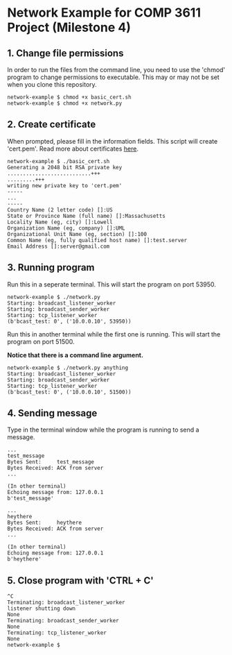 # Network Example for COMP 3611 Project (Milestone 4)

## 1. Change file permissions

In order to run the files from the command line, you need to use the 'chmod' program to change permissions to executable. This may or may not be set when you clone this repository.

```
network-example $ chmod +x basic_cert.sh 
network-example $ chmod +x network.py 
```

## 2. Create certificate

When prompted, please fill in the information fields. This script will create 'cert.pem'. Read more about certificates [here](https://www.sslshopper.com/article-most-common-openssl-commands.html).

```
network-example $ ./basic_cert.sh
Generating a 2048 bit RSA private key
...........................+++
.........+++
writing new private key to 'cert.pem'
-----
...
-----
Country Name (2 letter code) []:US
State or Province Name (full name) []:Massachusetts
Locality Name (eg, city) []:Lowell
Organization Name (eg, company) []:UML
Organizational Unit Name (eg, section) []:100
Common Name (eg, fully qualified host name) []:test.server
Email Address []:server@gmail.com
```

## 3. Running program

Run this in a seperate terminal. This will start the program on port 53950.

```
network-example $ ./network.py
Starting: broadcast_listener_worker
Starting: broadcast_sender_worker
Starting: tcp_listener_worker
(b'bcast_test: 0', ('10.0.0.10', 53950))
```

Run this in another terminal while the first one is running. This will start the program on port 51500.

**Notice that there is a command line argument.**

```
network-example $ ./network.py anything
Starting: broadcast_listener_worker
Starting: broadcast_sender_worker
Starting: tcp_listener_worker
(b'bcast_test: 0', ('10.0.0.10', 51500))
```

## 4. Sending message

Type in the terminal window while the program is running to send a message.

```
...
test_message
Bytes Sent:     test_message
Bytes Received: ACK from server
...

(In other terminal)
Echoing message from: 127.0.0.1
b'test_message'
```

```
...
heythere
Bytes Sent:     heythere
Bytes Received: ACK from server
...

(In other terminal)
Echoing message from: 127.0.0.1
b'heythere'
```

## 5. Close program with 'CTRL + C'

```
^C
Terminating: broadcast_listener_worker
listener shutting down
None
Terminating: broadcast_sender_worker
None
Terminating: tcp_listener_worker
None
network-example $
```
